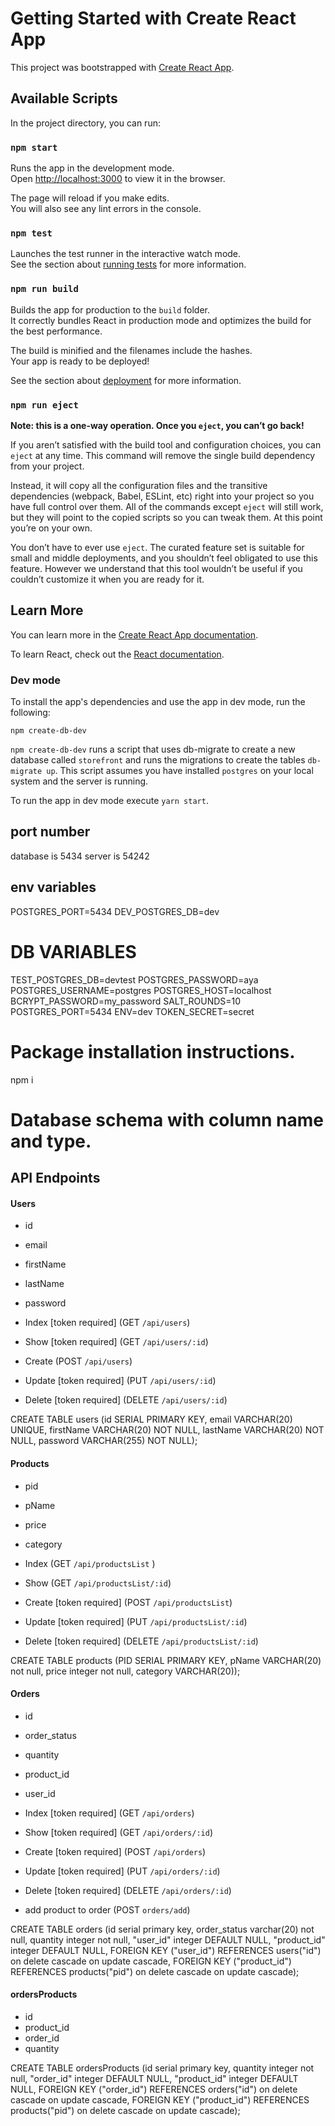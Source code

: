 # Getting Started with Create React App

This project was bootstrapped with [Create React App](https://github.com/facebook/create-react-app).

## Available Scripts

In the project directory, you can run:

### `npm start`

Runs the app in the development mode.\
Open [http://localhost:3000](http://localhost:3000) to view it in the browser.

The page will reload if you make edits.\
You will also see any lint errors in the console.

### `npm test`

Launches the test runner in the interactive watch mode.\
See the section about [running tests](https://facebook.github.io/create-react-app/docs/running-tests) for more information.

### `npm run build`

Builds the app for production to the `build` folder.\
It correctly bundles React in production mode and optimizes the build for the best performance.

The build is minified and the filenames include the hashes.\
Your app is ready to be deployed!

See the section about [deployment](https://facebook.github.io/create-react-app/docs/deployment) for more information.

### `npm run eject`

**Note: this is a one-way operation. Once you `eject`, you can’t go back!**

If you aren’t satisfied with the build tool and configuration choices, you can `eject` at any time. This command will remove the single build dependency from your project.

Instead, it will copy all the configuration files and the transitive dependencies (webpack, Babel, ESLint, etc) right into your project so you have full control over them. All of the commands except `eject` will still work, but they will point to the copied scripts so you can tweak them. At this point you’re on your own.

You don’t have to ever use `eject`. The curated feature set is suitable for small and middle deployments, and you shouldn’t feel obligated to use this feature. However we understand that this tool wouldn’t be useful if you couldn’t customize it when you are ready for it.

## Learn More

You can learn more in the [Create React App documentation](https://facebook.github.io/create-react-app/docs/getting-started).

To learn React, check out the [React documentation](https://reactjs.org/).

### Dev mode

To install the app's dependencies and use the app in dev mode, run the following:

`npm create-db-dev`

`npm create-db-dev` runs a script that uses db-migrate to create a new database called `storefront` and runs the migrations to create the tables `db-migrate up`. This script assumes you have installed `postgres` on your local system and the server is running.

To run the app in dev mode execute `yarn start`.

## port number
database is 5434
server is 54242

## env variables
POSTGRES_PORT=5434
DEV_POSTGRES_DB=dev
# DB VARIABLES
TEST_POSTGRES_DB=devtest
POSTGRES_PASSWORD=aya
POSTGRES_USERNAME=postgres
POSTGRES_HOST=localhost
BCRYPT_PASSWORD=my_password
SALT_ROUNDS=10
POSTGRES_PORT=5434
ENV=dev
TOKEN_SECRET=secret
# Package installation instructions.
npm i
# Database schema with column name and type.
## API Endpoints
#### Users

- id
- email
- firstName
- lastName
- password

- Index [token required] (GET `/api/users`)
- Show [token required] (GET `/api/users/:id`)
- Create (POST `/api/users`)
- Update [token required] (PUT `/api/users/:id`)
- Delete [token required] (DELETE `/api/users/:id`)


CREATE TABLE users (id SERIAL PRIMARY KEY,
                                      email VARCHAR(20) UNIQUE,
                                                        firstName VARCHAR(20) NOT NULL,
                                                                              lastName VARCHAR(20) NOT NULL,
                                                                                                   password VARCHAR(255) NOT NULL);


#### Products

- pid
- pName
- price
- category

- Index (GET `/api/productsList` )
- Show (GET `/api/productsList/:id`)
- Create [token required] (POST `/api/productsList`)
- Update [token required] (PUT `/api/productsList/:id`)
- Delete [token required] (DELETE `/api/productsList/:id`)

CREATE TABLE products (PID SERIAL PRIMARY KEY,
                                          pName VARCHAR(20) not null,
                                                            price integer not null,
                                                                          category VARCHAR(20));

#### Orders

- id
- order_status
- quantity
- product_id
- user_id

- Index [token required] (GET `/api/orders`)
- Show [token required] (GET `/api/orders/:id`)
- Create [token required] (POST `/api/orders`)
- Update [token required] (PUT `/api/orders/:id`)
- Delete [token required] (DELETE `/api/orders/:id`)
- add product to order (POST `orders/add`)

CREATE TABLE orders
    (id serial primary key,
                       order_status varchar(20) not null,
                                                quantity integer not null,
                                                                 "user_id" integer DEFAULT NULL,
                                                                                           "product_id" integer DEFAULT NULL,
     FOREIGN KEY ("user_id") REFERENCES users("id") on delete cascade on update cascade,
     FOREIGN KEY ("product_id") REFERENCES products("pid") on delete cascade on update cascade);

#### ordersProducts

- id
- product_id
- order_id
- quantity

CREATE TABLE ordersProducts
    (id serial primary key,
                       quantity integer not null,
                                        "order_id" integer DEFAULT NULL,
                                                                   "product_id" integer DEFAULT NULL,
     FOREIGN KEY ("order_id") REFERENCES orders("id") on delete cascade on update cascade,
     FOREIGN KEY ("product_id") REFERENCES products("pid") on delete cascade on update cascade);


